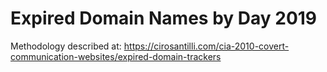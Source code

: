 # Expired Domain Names by Day 2019

Methodology described at: https://cirosantilli.com/cia-2010-covert-communication-websites/expired-domain-trackers